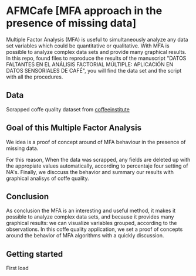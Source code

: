 # AFMCafe [MFA approach in the presence of missing data]

Multiple Factor Analysis (MFA) is useful to simultaneously analyze any data set variables which could be quantitative or qualitative. With MFA is possible to analyze complex data sets and provide many graphical results. In this repo, found files to reproduce the results of the manuscript "DATOS FALTANTES EN EL ANÁLISIS FACTORIAL MÚLTIPLE: APLICACIÓN EN DATOS SENSORIALES DE CAFÉ", you will find the data set and the script with all the procedures.

## Data 

Scrapped coffe quality dataset from [coffeeinstitute](https://database.coffeeinstitute.org/)

## Goal of this Multiple Factor Analysis

We idea is a proof of concept around of MFA behaviour in the presence of missing data. 

For this reason, When the data was scrapped, any fields are deleted up with the appropiate values automatically, according to percentaje four setting of NA's. Finally, we disccuss the behavior and summary our results with graphical analisys of coffe quality.

## Conclusion

As conclusion the MFA is an interesting and useful method, it makes it possible to analyze complex data sets, and because it provides many graphical results: we can visualize variables grouped, according to the observations. In this coffe quality application, we set a proof of concepts around the behavior of MFA algorithms with a quickly discussion.


## Getting started

First load 


